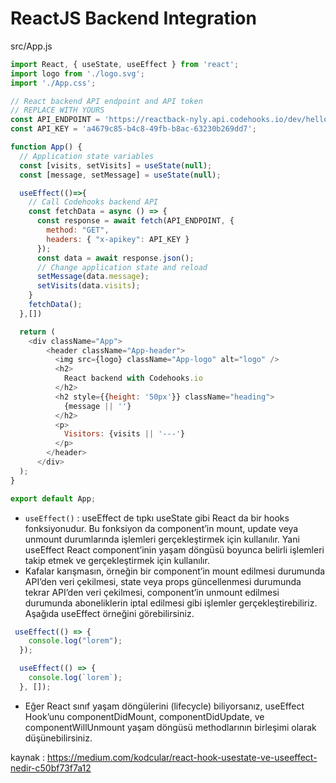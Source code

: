 # ReactJS Backend Integration


src/App.js

```javascript
import React, { useState, useEffect } from 'react';
import logo from './logo.svg';
import './App.css';

// React backend API endpoint and API token
// REPLACE WITH YOURS
const API_ENDPOINT = 'https://reactback-nyly.api.codehooks.io/dev/hello';
const API_KEY = 'a4679c85-b4c8-49fb-b8ac-63230b269dd7';

function App() {
  // Application state variables
  const [visits, setVisits] = useState(null);
  const [message, setMessage] = useState(null);

  useEffect(()=>{
    // Call Codehooks backend API
    const fetchData = async () => {
      const response = await fetch(API_ENDPOINT, {
        method: "GET",
        headers: { "x-apikey": API_KEY }
      });
      const data = await response.json();
      // Change application state and reload
      setMessage(data.message);
      setVisits(data.visits);
    }
    fetchData();
  },[])

  return (
    <div className="App">
        <header className="App-header">
          <img src={logo} className="App-logo" alt="logo" />
          <h2>
            React backend with Codehooks.io
          </h2>
          <h2 style={{height: '50px'}} className="heading">
            {message || ''}
          </h2> 
          <p>
            Visitors: {visits || '---'}
          </p>          
        </header>
      </div>
  );
}

export default App;
```

- `useEffect()` : useEffect de tıpkı useState gibi React da bir hooks fonksiyonudur. Bu fonksiyon da component’in mount, update veya unmount durumlarında işlemleri gerçekleştirmek için kullanılır. Yani useEffect React component’inin yaşam döngüsü boyunca belirli işlemleri takip etmek ve gerçekleştirmek için kullanılır.
- Kafalar karışmasın, örneğin bir component’in mount edilmesi durumunda API’den veri çekilmesi, state veya props güncellenmesi durumunda tekrar API’den veri çekilmesi, component’in unmount edilmesi durumunda aboneliklerin iptal edilmesi gibi işlemler gerçekleştirebiliriz. Aşağıda useEffect örneğini görebilirsiniz.
```javascript
 useEffect(() => {
    console.log("lorem");
  });

  useEffect(() => {
    console.log(`lorem`);
  }, []);
```
  - Eğer React sınıf yaşam döngülerini (lifecycle) biliyorsanız, useEffect Hook’unu componentDidMount, componentDidUpdate, ve componentWillUnmount yaşam döngüsü methodlarının birleşimi olarak düşünebilirsiniz.


kaynak : https://medium.com/kodcular/react-hook-usestate-ve-useeffect-nedir-c50bf73f7a12